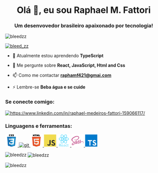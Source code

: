 <h1 align="center">Olá 👋, eu sou Raphael M. Fattori</h1>
<h3 align="center">Um desenvovedor brasileiro apaixonado por tecnologia!</h3>

<p align="left"> <img src="https://komarev.com/ghpvc/?username=bleedzz&label=Profile%20views&color=0e75b6&style=flat" alt="bleedzz" /> </p>

<p align="left"> <a href="https://twitter.com/bleed_zz" target="blank"><img src="https://img.shields.io/twitter/follow/bleed_zz?logo=twitter&style=for-the-badge" alt="bleed_zz" /></a> </p>

- 🌱 Atualmente estou aprendendo **TypeScript**

- 💬 Me pergunte sobre **React, JavaScript, Html and Css**

- 📫 Como me contactar **raphamf421@gmai.com**

- ⚡ Lembre-se **Beba água e se cuide**

<h3 align="left">Se conecte comigo:</h3>
<p align="left">
<a href="https://linkedin.com/in/https://www.linkedin.com/in/raphael-medeiros-fattori-159066117/" target="blank"><img align="center" src="https://raw.githubusercontent.com/rahuldkjain/github-profile-readme-generator/master/src/images/icons/Social/linked-in-alt.svg" alt="https://www.linkedin.com/in/raphael-medeiros-fattori-159066117/" height="30" width="40" /></a>
</p>

<h3 align="left">Linguagens e ferramentas:</h3>
<p align="left"> <a href="https://www.w3schools.com/css/" target="_blank" rel="noreferrer"> <img src="https://raw.githubusercontent.com/devicons/devicon/master/icons/css3/css3-original-wordmark.svg" alt="css3" width="40" height="40"/> </a> <a href="https://git-scm.com/" target="_blank" rel="noreferrer"> <img src="https://www.vectorlogo.zone/logos/git-scm/git-scm-icon.svg" alt="git" width="40" height="40"/> </a> <a href="https://www.w3.org/html/" target="_blank" rel="noreferrer"> <img src="https://raw.githubusercontent.com/devicons/devicon/master/icons/html5/html5-original-wordmark.svg" alt="html5" width="40" height="40"/> </a> <a href="https://developer.mozilla.org/en-US/docs/Web/JavaScript" target="_blank" rel="noreferrer"> <img src="https://raw.githubusercontent.com/devicons/devicon/master/icons/javascript/javascript-original.svg" alt="javascript" width="40" height="40"/> </a> <a href="https://reactjs.org/" target="_blank" rel="noreferrer"> <img src="https://raw.githubusercontent.com/devicons/devicon/master/icons/react/react-original-wordmark.svg" alt="react" width="40" height="40"/> </a> <a href="https://sass-lang.com" target="_blank" rel="noreferrer"> <img src="https://raw.githubusercontent.com/devicons/devicon/master/icons/sass/sass-original.svg" alt="sass" width="40" height="40"/> </a> <a href="https://www.typescriptlang.org/" target="_blank" rel="noreferrer"> <img src="https://raw.githubusercontent.com/devicons/devicon/master/icons/typescript/typescript-original.svg" alt="typescript" width="40" height="40"/> </a> </p>

<p><img align="left" src="https://github-readme-stats.vercel.app/api/top-langs?username=bleedzz&show_icons=true&locale=en&layout=compact" alt="bleedzz" /></p>

<p>&nbsp;<img align="center" src="https://github-readme-stats.vercel.app/api?username=bleedzz&show_icons=true&locale=en" alt="bleedzz" /></p>

<p><img align="center" src="https://github-readme-streak-stats.herokuapp.com/?user=bleedzz&" alt="bleedzz" /></p>
